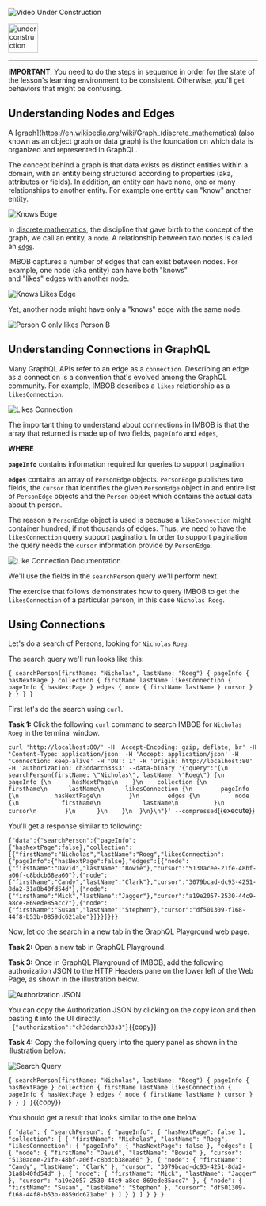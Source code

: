 ![Video Under Construction](https://raw.githubusercontent.com/reselbob/katacoda-scenarios/master/understanding-graphql-using-imbob/images/video-under-construction.jpg)
 
 <img src="http://www.gosc.org/_Media/under-construction-yellow-d_med.png" width="60" alt="under construction" />

------

**IMPORTANT**: You need to do the steps in sequence in order for the state of the lesson's learning environment to be
consistent. Otherwise, you'll get behaviors that might be confusing.

## Understanding Nodes and Edges


A [graph](https://en.wikipedia.org/wiki/Graph_(discrete_mathematics) (also known as an object graph or data graph) is
the foundation on which data is organized and represented in GraphQL. 

The concept behind a graph is that data exists as distinct entities within a domain, with an entity being
structured according to properties (aka, attributes or fields). In addition, an entity can have none, one or 
many relationships to another entity. For example one entity can "know" another entity.

![Knows Edge](https://raw.githubusercontent.com/reselbob/katacoda-scenarios/master/understanding-graphql-using-imbob/images/knows-edge.png)


In [discrete mathematics](https://en.wikipedia.org/wiki/Discrete_mathematics), the discipline that gave birth to the concept of
the graph, we call an entity, a `node`. A relationship between two nodes is called an [`edge`](https://en.wikipedia.org/wiki/File:Undirected.svg).

IMBOB captures a number of edges that can exist between nodes. For example, one node (aka entity) can have both "knows"  
and "likes" edges with another node.
                                                               
![Knows Likes Edge](https://raw.githubusercontent.com/reselbob/katacoda-scenarios/master/understanding-graphql-using-imbob/images/likes-knows-edge.png)
 
Yet, another node might have only a "knows" edge with the same node.

![Person C only likes Person B](https://raw.githubusercontent.com/reselbob/katacoda-scenarios/master/understanding-graphql-using-imbob/images/person-c-likes-only.png)

## Understanding Connections in GraphQL

Many GraphQL APIs refer to an edge as a `connection`. Describing an edge as a connection is a convention that's evolved
among the GraphQL community. For example,  IMBOB describes a `likes` relationship as a `likesConnection`.

![Likes Connection](https://raw.githubusercontent.com/reselbob/katacoda-scenarios/master/understanding-graphql-using-imbob/images/likesConnection.png)


The important thing to understand about connections in IMBOB is that the array that returned is made up of two fields, `pageInfo`
and `edges`,

**WHERE**

**`pageInfo`** contains information required for queries to support pagination

**`edges`** contains an array of `PersonEdge` objects. `PersonEdge` publishes two fields, the `cursor` that identifies
the given `PersonEdge` object in and entire list of `PersonEdge` objects  and the `Person` object which contains the actual
data about th person. 

The reason a `PersonEdge` object is used is because a `likeConnection` might container hundred, if not thousands
of edges. Thus, we need to have the `likesConnection` query support pagination. In order to support pagination
the query needs the `cursor` information provide by `PersonEdge`.

![Like Connection Documentation](https://raw.githubusercontent.com/reselbob/katacoda-scenarios/master/understanding-graphql-using-imbob/images/likes-collection-doc.png)

We'll use the fields in the `searchPerson` query we'll perform next.

The exercise that follows demonstrates how to query IMBOB to get the `likesConnection` of a particular person, in this case
`Nicholas Roeg`.

## Using Connections

Let's do a search of Persons, looking for `Nicholas` `Roeg`. 

The search query we'll run looks like this:

`
{
  searchPerson(firstName: "Nicholas", lastName: "Roeg") {
    pageInfo {
      hasNextPage
    }
    collection {
      firstName
      lastName
      likesConnection {
        pageInfo {
          hasNextPage
        }
        edges {
          node {
            firstName
            lastName
          }
          cursor
        }
      }
    }
  }
}
`



First let's do the search using `curl`.

**Task 1:** Click the following `curl` command to search IMBOB for `Nicholas` `Roeg` in the terminal window.

`
curl 'http://localhost:80/' -H 'Accept-Encoding: gzip, deflate, br' -H 'Content-Type: application/json' -H 'Accept: application/json' -H 'Connection: keep-alive' -H 'DNT: 1' -H 'Origin: http://localhost:80' -H 'authorization: ch3ddarch33s3' --data-binary '{"query":"{\n  searchPerson(firstName: \"Nicholas\", lastName: \"Roeg\") {\n    pageInfo {\n      hasNextPage\n    }\n    collection {\n      firstName\n      lastName\n      likesConnection {\n        pageInfo {\n          hasNextPage\n        }\n        edges {\n          node {\n            firstName\n            lastName\n          }\n          cursor\n        }\n      }\n    }\n  }\n}\n"}' --compressed
`{{execute}}

You'll get a response similar to following:

`
{"data":{"searchPerson":{"pageInfo":{"hasNextPage":false},"collection":[{"firstName":"Nicholas","lastName":"Roeg","likesConnection":{"pageInfo":{"hasNextPage":false},"edges":[{"node":{"firstName":"David","lastName":"Bowie"},"cursor":"5130acee-21fe-48bf-a06f-c8bdcb38ea60"},{"node":{"firstName":"Candy","lastName":"Clark"},"cursor":"3079bcad-dc93-4251-8da2-31a8b40fd54d"},{"node":{"firstName":"Mick","lastName":"Jagger"},"cursor":"a19e2057-2530-44c9-a8ce-869ede85acc7"},{"node":{"firstName":"Susan","lastName":"Stephen"},"cursor":"df501309-f168-44f8-b53b-0859dc621abe"}]}}]}}}
`

Now, let do the search in a new tab in the GraphQL Playground web page.
 
**Task 2:** Open a new tab in GraphQL Playground.

**Task 3:** Once in GraphQL Playground of IMBOB, add the following authorization JSON to the HTTP Headers
pane on the lower left of the Web Page, as shown in the illustration below.

![Authorization JSON](https://raw.githubusercontent.com/reselbob/katacoda-scenarios/master/understanding-graphql-using-imbob/images/graphql-authorization-only.png)
  
  
You can copy the Authorization JSON by clicking on the copy icon and then pasting it into the UI directly.            
`
{"authorization":"ch3ddarch33s3"}`{{copy}}



**Task 4:** Copy the following query into the query panel as shown in the illustration below:

![Search Query](https://raw.githubusercontent.com/reselbob/katacoda-scenarios/master/understanding-graphql-using-imbob/images/graphql-search-query.png)

`
{
  searchPerson(firstName: "Nicholas", lastName: "Roeg") {
    pageInfo {
      hasNextPage
    }
    collection {
      firstName
      lastName
      likesConnection {
        pageInfo {
          hasNextPage
        }
        edges {
          node {
            firstName
            lastName
          }
          cursor
        }
      }
    }
  }
}
`{{copy}}

You should get a result that looks similar to the one below

`
{
  "data": {
    "searchPerson": {
      "pageInfo": {
        "hasNextPage": false
      },
      "collection": [
        {
          "firstName": "Nicholas",
          "lastName": "Roeg",
          "likesConnection": {
            "pageInfo": {
              "hasNextPage": false
            },
            "edges": [
              {
                "node": {
                  "firstName": "David",
                  "lastName": "Bowie"
                },
                "cursor": "5130acee-21fe-48bf-a06f-c8bdcb38ea60"
              },
              {
                "node": {
                  "firstName": "Candy",
                  "lastName": "Clark"
                },
                "cursor": "3079bcad-dc93-4251-8da2-31a8b40fd54d"
              },
              {
                "node": {
                  "firstName": "Mick",
                  "lastName": "Jagger"
                },
                "cursor": "a19e2057-2530-44c9-a8ce-869ede85acc7"
              },
              {
                "node": {
                  "firstName": "Susan",
                  "lastName": "Stephen"
                },
                "cursor": "df501309-f168-44f8-b53b-0859dc621abe"
              }
            ]
          }
        }
      ]
    }
  }
}
`

